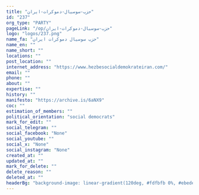 ```yaml
---
title: "حزب-سوسیال-دموکرات-ایران"
id: "237"
org_type: "PARTY"
pageLink: "/op/حزب-سوسیال-دموکرات-ایران"
logo: "logos/237.png"
name_fa: "حزب سوسیال دموکرات ایران"
name_en: ""
name_short: ""
locations: ""
post_location: ""
internet_address: "https://www.hezbesocialdemokrateiran.com/"
email: ""
phone: ""
about: ""
expertise: ""
history: ""
manifesto: "https://archive.is/6aNX9"
coc: ""
estimation_of_members: ""
political_orientation: "social democrats"
mark_for_edit: ""
social_telegram: ""
social_facebook: "None"
social_youtube: ""
social_x: "None"
social_instagram: "None"
created_at: ""
updated_at: ""
mark_for_delete: ""
delete_reason: ""
deleted_at: ""
headerBg: "background-image: linear-gradient(120deg, #fdfbfb 0%, #ebedee 100%);"
---
```

